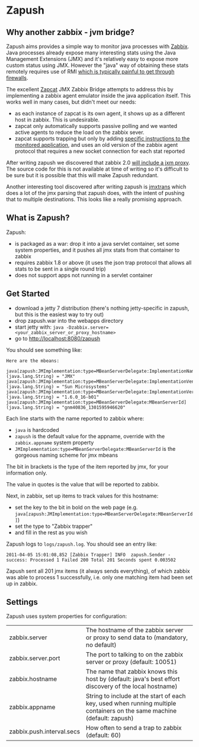 Zapush
======

Why another zabbix - jvm bridge?
--------------------------------

Zapush aims provides a simple way to monitor java processes with [Zabbix](http://www.zabbix.com). Java processes
already expose many interesting stats using the Java Management Extensions (JMX) and it's relatively
easy to expose more custom status using JMX. However the "java" way of
obtaining these stats remotely requires use of RMI
[which is typically painful to get through firewalls](http://java.sun.com/developer/onlineTraining/rmi/RMI.html#FirewallIssues).

The excellent [Zapcat](http://www.kjkoster.org/zapcat/Zapcat_JMX_Zabbix_Bridge.html) JMX Zabbix Bridge attempts
to address this by implementing a zabbix agent
emulator inside the java application itself. This works well in many cases, but didn't meet our needs:

* as each instance of zapcat is its own agent, it shows up as a different host in zabbix. This is undesirable.
* zapcat only automatically supports passive polling and we wanted active agents to reduce the load on the zabbix sever.
* zapcat supports trapping but only by adding
[specific instructions to the monitored application](http://www.kjkoster.org/zapcat/How_To_Push.html),
and uses an old version of the zabbix agent protocol that requires a new socket connection for each stat reported

After writing zapush we discovered that zabbix 2.0
[will include a jxm proxy](http://www.zabbix.com/documentation/2.0/manual/jmx_monitoring). The source code for
this is not available at time of writing so it's difficult to be sure but it is possible that this will make
Zapush redundant.

Another interesting tool discovered after writing zapush is [jmxtrans](http://code.google.com/p/jmxtrans/)
which does a lot of the jmx parsing that zapush does, with the intent of pushing that to multiple destinations.
This looks like a really promising approach.

What is Zapush?
---------------

Zapush:

* is packaged as a war: drop it into a java servlet container, set some system properties, and it pushes all jmx stats from
 that container to zabbix
* requires zabbix 1.8 or above (it uses the json trap protocol that allows all stats to be sent in a single round trip)
* does not support apps not running in a servlet container


Get Started
-----------

* download a jetty 7 distribution (there's nothing jetty-specific in zapush, but this is the easiest way to try out)
* drop zapush.war into the webapps directory
* start jetty with: `java -Dzabbix.server=<your_zabbix_server_or_proxy_hostname>`
* go to <http://localhost:8080/zapush>

You should see something like:

    Here are the mbeans:

    java[zapush:JMImplementation:type=MBeanServerDelegate:ImplementationName] (java.lang.String) = "JMX"
    java[zapush:JMImplementation:type=MBeanServerDelegate:ImplementationVendor] (java.lang.String) = "Sun Microsystems"
    java[zapush:JMImplementation:type=MBeanServerDelegate:ImplementationVersion] (java.lang.String) = "1.6.0_16-b01"
    java[zapush:JMImplementation:type=MBeanServerDelegate:MBeanServerId] (java.lang.String) = "gnm40836_1301595946620"

Each line starts with the name reported to zabbix where:

* `java` is hardcoded
* `zapush` is the default value for the appname, override with the `zabbix.appname` system property
* `JMImplementation:type=MBeanServerDelegate:MBeanServerId` is the gorgeous naming scheme for jmx mbeans

The bit in brackets is the type of the item reported by jmx, for your information only.

The value in quotes is the value that will be reported to zabbix.

Next, in zabbix, set up items to track values for this hostname:

* set the key to the bit in bold on the web page (e.g. `java[zapush:JMImplementation:type=MBeanServerDelegate:MBeanServerId]`)
* set the type to "Zabbix trapper"
* and fill in the rest as you wish

Zapush logs to `logs/zapush.log`. You should see an entry like:

    2011-04-05 15:01:08,852 [Zabbix Trapper] INFO  zapush.Sender - success: Processed 1 Failed 200 Total 201 Seconds spent 0.003502

Zapush sent all 201 jmx items (it always sends everything), of which zabbix was able to process 1 successfully, i.e.
only one matching item had been set up in zabbix.

Settings
--------

Zapush uses system properties for configuration:

<table>
    <tr>
        <td>zabbix.server</td>
        <td>The hostname of the zabbix server or proxy to send data to (mandatory, no default)</td>
    </tr><tr>
        <td>zabbix.server.port</td>
        <td>The port to talking to on the zabbix server or proxy (default: 10051)</td>
    </tr><tr>
        <td>zabbix.hostname</td>
        <td>The name that zabbix knows this host by (default: java's best effort discovery of the local hostname)</td>
    </tr><tr>
        <td>zabbix.appname</td>
        <td>String to include at the start of each key, used when running multiple containers on the same machine (default: zapush)</td>
    </tr><tr>
        <td>zabbix.push.interval.secs</td>
        <td>How often to send a trap to zabbix (default: 60)</td>
    </tr>
</table>

